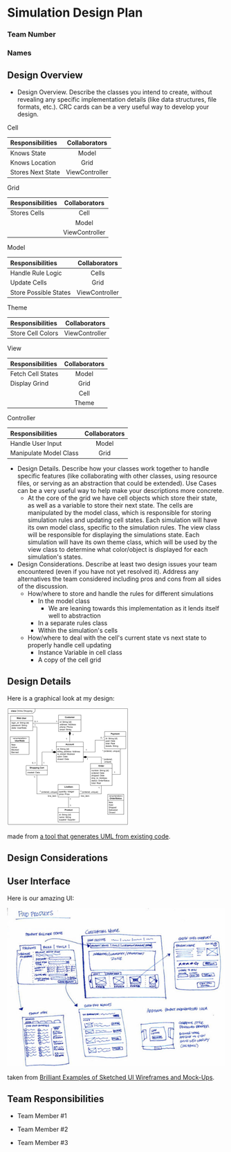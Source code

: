 # Simulation Design Plan
### Team Number
### Names


## Design Overview

 * Design Overview. Describe the classes you intend to create, without revealing any specific implementation details 
 (like data structures, file formats, etc.). CRC cards can be a very useful way to develop your design.
  
Cell


| Responsibilities      | Collaborators    |
| :------------- | :----------: |
|  Knows State   | Model   |
| Knows Location   | Grid |
| Stores Next State   | ViewController |

Grid


| Responsibilities      | Collaborators    |
| :------------- | :----------: |
|  Stores Cells | Cell |
|   | Model |
|   | ViewController |

Model


| Responsibilities      | Collaborators    |
| :------------- | :----------: |
|  Handle Rule Logic | Cells   |
| Update Cells   | Grid |
| Store Possible States   | ViewController |

Theme


| Responsibilities      | Collaborators    |
| :------------- | :----------: |
|  Store Cell Colors | ViewController  |


View


| Responsibilities      | Collaborators    |
| :------------- | :----------: |
|  Fetch Cell States | Model  |
| Display Grind  | Grid |
| | Cell |
|   | Theme |

Controller


| Responsibilities      | Collaborators    |
| :------------- | :----------: |
|  Handle User Input | Model  |
| Manipulate Model Class | Grid |

 * Design Details. Describe how your classes work together to handle specific features (like collaborating 
 with other classes, using resource files, or serving as an abstraction that could be extended). 
 Use Cases can be a very useful way to help make your descriptions more concrete.
    * At the core of the grid we have cell objects which store their state, as well as a variable to 
    store their next state. The cells are manipulated by the model class, which is responsible for 
    storing simulation rules and updating cell states. Each simulation will have its own model class,
    specific to the simulation rules. The view class will be responsible for displaying the simulations state.
    Each simulation will have its own theme class, which will be used by the view class to determine what
    color/object is displayed for each simulation's states. 
 * Design Considerations. Describe at least two design issues your team encountered (even if you have 
 not yet resolved it). Address any alternatives the team considered including pros and cons from all sides of the discussion.
    * How/where to store and handle the rules for different simulations
        * In the model class
            * We are leaning towards this implementation as it lends itself well to abstraction
        * In a separate rules class
        * Within the simulation's cells
    * How/where to deal with the cell's current state vs next state to properly handle cell updating
       * Instance Variable in cell class
       * A copy of the cell grid

## Design Details

Here is a graphical look at my design:

![This is cool, too bad you can't see it](online-shopping-uml-example.png "An initial UI")

made from [a tool that generates UML from existing code](http://staruml.io/).


## Design Considerations


## User Interface

Here is our amazing UI:

![This is cool, too bad you can't see it](29-sketched-ui-wireframe.jpg "An alternate design")

taken from [Brilliant Examples of Sketched UI Wireframes and Mock-Ups](https://onextrapixel.com/40-brilliant-examples-of-sketched-ui-wireframes-and-mock-ups/).


## Team Responsibilities

 * Team Member #1

 * Team Member #2

 * Team Member #3
